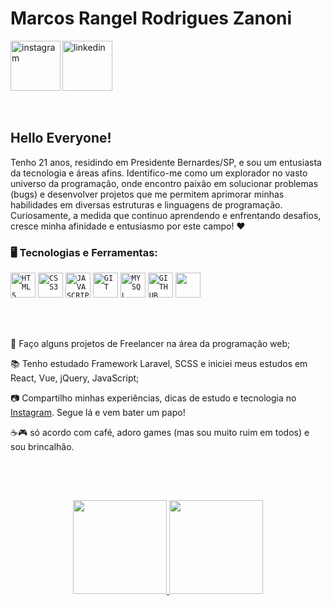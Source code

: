 <div dsplay="inline-block">
 
 <h1 align="left">Marcos Rangel Rodrigues Zanoni</h1>
 <a href="https://www.instagram.com/marcosrangelll/">
    <img align="left" width="80px" src="https://i.ibb.co/qkGSp1D/instagram.png" alt="instagram" style="vertical-align:top;">
  </a> 
  <a href="https://www.linkedin.com/in/marcos-rangel-r-zanoni-0734891b9/">
    <img width="80px" src="https://i.ibb.co/RyZx12b/linkedin.png" alt="linkedin" style="vertical-align:top;">
  </a>
</div>

</br>
</br>

## Hello Everyone!

Tenho 21 anos, residindo em Presidente Bernardes/SP, e sou um entusiasta da tecnologia e áreas afins. Identifico-me como um explorador no vasto universo da programação, onde encontro paixão em solucionar problemas (bugs) e desenvolver projetos que me permitem aprimorar minhas habilidades em diversas estruturas e linguagens de programação. Curiosamente, a medida que continuo aprendendo e enfrentando desafios, cresce minha afinidade e entusiasmo por este campo! ❤

### 🖥️ Tecnologias e Ferramentas:

<code><img width="40px" src="https://cdn.jsdelivr.net/gh/devicons/devicon/icons/html5/html5-original-wordmark.svg" title = "HTML5"/></code>
<code><img width="40px" src="https://cdn.jsdelivr.net/gh/devicons/devicon/icons/css3/css3-original-wordmark.svg" title = "CSS3"/></code>
<code><img width="40px" src="https://cdn.jsdelivr.net/gh/devicons/devicon/icons/javascript/javascript-original.svg" title = "JAVASCRIPT"/></code>
<code><img width="40px" src="https://cdn.jsdelivr.net/gh/devicons/devicon/icons/git/git-original.svg" title = "GIT"/></code>
<code><img width="40px" src="https://cdn.jsdelivr.net/gh/devicons/devicon/icons/mysql/mysql-original.svg" title = "MYSQL"/></code>
<code><img width="40px" src="https://cdn.jsdelivr.net/gh/devicons/devicon/icons/github/github-original.svg" title = "GITHUB"/></code>
<code><img src="https://cdn.jsdelivr.net/gh/devicons/devicon/icons/laravel/laravel-plain-wordmark.svg" width="40px" height="40px" /></code>

</br>
</br>

<div display="inline-block">
 <p align="left">🤿 Faço alguns projetos de Freelancer na área da programação web;</p>
 <p align="left">📚 Tenho estudado Framework Laravel, SCSS e iniciei meus estudos em React, Vue, jQuery, JavaScript;</p>
 <p align="left">📷 Compartilho minhas experiências, dicas de estudo e tecnologia no <a href="https://www.instagram.com/marcosrangelll">Instagram</a>. Segue lá e vem bater um papo!</p>
 <p align="left">☕🎮 só acordo com café, adoro games (mas sou muito ruim em todos) e sou brincalhão.</p>
</div>

</br>
</br>

##
<p align="center">
<a href="https://github.com/Marcos-Rangel-Zanoni">
  <img height="150em" src="https://github-readme-stats-eight-theta.vercel.app/api?username=Marcos-Rangel-Zanoni&show_icons=true&theme=algolia&include_all_commits=true&count_private=true"/>
  <img height="150em" src="https://github-readme-stats-eight-theta.vercel.app/api/top-langs/?username=Marcos-Rangel-Zanoni&layout=compact&langs_count=8&theme=algolia"/>
</a>
</p>
